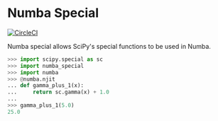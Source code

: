 # Numba Special

[![CircleCI](https://circleci.com/gh/person142/numba_special/tree/master.svg?style=svg)](https://circleci.com/gh/person142/numba_special/tree/master)

Numba special allows SciPy's special functions to be used in
Numba.

```python
>>> import scipy.special as sc
>>> import numba_special
>>> import numba
>>> @numba.njit
... def gamma_plus_1(x):
...     return sc.gamma(x) + 1.0
...
>>> gamma_plus_1(5.0)
25.0
```

